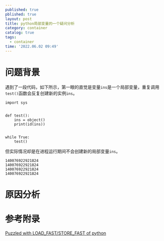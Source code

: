 ```yaml
---
published: true
pblished: true
layout: post
title: python局部变量的一个疑问分析
category: container
catalog: true
tags:
  - container
time: '2022.06.02 09:49'
---
```


# 问题背景

遇到了一段代码，如下所示，第一眼的直觉是变量`ins`是一个局部变量，重复调用`test()`函数会反复创建新的实例`ins`。
```
import sys


def test():
    ins = object()
    print(id(ins))


while True:
    test()
```

但实际情况却是在进程运行期间不会创建新的局部变量`ins`。
```shell
140076922921824
140076922921824
140076922921824
140076922921824
```

# 原因分析


# 参考附录
[Puzzled with LOAD_FAST/STORE_FAST of python](https://stackoverflow.com/questions/28088157/puzzled-with-load-fast-store-fast-of-python)
